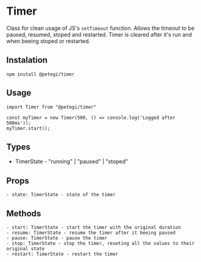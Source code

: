 # Timer

Class for clean usage of JS's `setTimeout` function.
Allows the timeout to be paused, resumed, stoped and restarted.
Timer is cleared after it's run and when beeing stoped or restarted.

## Instalation

```
npm install @petegi/timer
```

## Usage

```
import Timer from "@petegi/timer"

const myTimer = new Timer(500, () => console.log('Logged after 500ms'));
myTimer.start();
```

## Types

- TimerState - "running" | "paused" | "stoped"

## Props

```
- state: TimerState - state of the timer
```

## Methods

```
- start: TimerState - start the timer with the original duration
- resume: TimerState - resume the timer after it beeing paused
- pause: TimerState - pause the timer
- stop: TimerState - stop the timer, reseting all the values to their original state
- restart: TimerState - restart the timer
```
